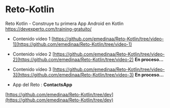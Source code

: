 # Reto-Kotlin
Reto Kotlin - Construye tu primera App Android en Kotlin https://devexperto.com/training-gratuito/

- Contenido vídeo 1 [https://github.com/emedinaa/Reto-Kotlin/tree/video-1](https://github.com/emedinaa/Reto-Kotlin/tree/video-1)

- Contenido vídeo 2 [https://github.com/emedinaa/Reto-Kotlin/tree/video-2](https://github.com/emedinaa/Reto-Kotlin/tree/video-2) **En proceso...**

- Contenido vídeo 3 [https://github.com/emedinaa/Reto-Kotlin/tree/video-3](https://github.com/emedinaa/Reto-Kotlin/tree/video-3) **En proceso...**

- App del Reto : **ContactsApp**

[https://github.com/emedinaa/Reto-Kotlin/tree/dev](https://github.com/emedinaa/Reto-Kotlin/tree/dev)
